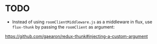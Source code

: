# TODO

* Instead of using `roomClientMiddleware.js` as a middleware in flux, use `flux-thunk` by passing the `roomClient` as argument:

https://github.com/gaearon/redux-thunk#injecting-a-custom-argument

